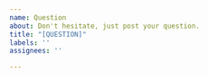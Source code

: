 ```yaml
---
name: Question
about: Don't hesitate, just post your question.
title: "[QUESTION]"
labels: ''
assignees: ''

---
```



